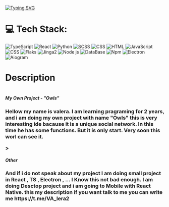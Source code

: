 
[![Typing SVG](https://readme-typing-svg.demolab.com/?lines=Full+Stack)](https://git.io/typing-svg)

<h1>💻 Tech Stack:</h1>

![TypeScript](https://img.shields.io/static/v1?style=flat-square&label=%E2%A0%80&color=555&labelColor=%233178c6&message=TypeScript)
![React](https://img.shields.io/static/v1?style=flat-square&label=%E2%A0%80&color=555&labelColor=%233178c6&message=Rea%D1%81t)
![Python](https://img.shields.io/static/v1?style=flat-square&label=%E2%A0%80&color=555&labelColor=%23a270ba&message=JavaScript)
![SCSS](https://img.shields.io/static/v1?style=flat-square&label=%E2%A0%80&color=555&labelColor=%23000080&message=SCSS)
![CSS](https://img.shields.io/static/v1?style=flat-square&label=%E2%A0%80&color=555&labelColor=%23563d7c&message=CSS)
![HTML](https://img.shields.io/static/v1?style=flat-square&label=%E2%A0%80&color=555&labelColor=%23e34c26&message=HTML)
![JavaScript](https://img.shields.io/static/v1?style=flat-square&label=%E2%A0%80&color=555&labelColor=%23f1e05a&message=JavaScript)
![CSS](https://img.shields.io/static/v1?style=flat-square&label=%E2%A0%80&color=555&labelColor=%23563d7c&message=CSS)
![Flaks](https://img.shields.io/static/v1?style=flat-square&label=%E2%A0%80&color=555&labelColor=%23ededed&message=Flask)
![Jinga2](https://img.shields.io/static/v1?style=flat-square&label=%E2%A0%80&color=555&labelColor=%233178c6&message=Jinga2)
![Node js](https://img.shields.io/static/v1?style=flat-square&label=%E2%A0%80&color=555&labelColor=%23000080&message=Node-js)
![DataBase](https://img.shields.io/static/v1?style=flat-square&label=%E2%A0%80&color=555&labelColor=%23f1e05a&message=Mysql,Redis,Sqlite3)
![Npm](https://img.shields.io/static/v1?style=flat-square&label=%E2%A0%80&color=555&labelColor=%23ededed&message=Npm)
![Electron](https://img.shields.io/static/v1?style=flat-square&label=%E2%A0%80&color=555&labelColor=%23563d7c&message=Electron)
![Aiogram](https://img.shields.io/static/v1?style=flat-square&label=%E2%A0%80&color=555&labelColor=%23ededed&message=Aiogram)

<h1> Description <h1/>
  <h5>My Own Project - "Owls"<h3/>
    <p>Hellow my name is valera. I am learning pragraming for 2 years, and i am doing my own project with name "Owls" this is very interesting ide bacause it is a unique social network. In        this time he has some functions. But it is only start. Very soon this worl can see it.</p>>
  <h5>Other<h3/>
    <p>And if i do not speak about my project I am doing small project in React , TS , Electron , ... I Know this not bad enough. I am doing Desctop project and i am going to Mobile with 
    React Native. this my description if you want talk to me you can write me https://t.me/VA_lera2<p/>

